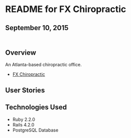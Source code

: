 # README for FX Chiropractic <br/>

## September 10, 2015<br /><br />


## Overview

An Atlanta-based chiropractic office.
* [FX Chiropractic](https://fx-chiropractic.herokuapp.com "FX Chiropractic")


## User Stories


## Technologies Used
* Ruby 2.2.0
* Rails 4.2.0
* PostgreSQL Database
